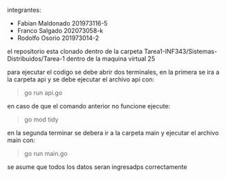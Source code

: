 integrantes:
-   Fabian Maldonado 201973116-5
-   Franco Salgado  202073058-k
-   Rodolfo Osorio 201973014-2

el repositorio esta clonado dentro de la carpeta Tarea1-INF343/Sistemas-Distribuidos/Tarea-1 dentro de la maquina virtual 25

para ejecutar el codigo se debe abrir dos terminales, en la primera se ira a la carpeta api y se debe ejecutar el archivo api con:

> go run api.go

en caso de que el comando anterior no funcione ejecute:

> go mod tidy

en la segunda terminar se debera ir a la carpeta main y ejecutar el archivo main con:

> go run main.go

se asume que todos los datos seran ingresadps correctamente
